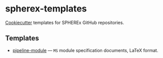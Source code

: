 # spherex-templates

[Cookiecutter](https://cookiecutter.readthedocs.io/) templates for SPHEREx GitHub repositories.

## Templates

- [pipeline-module](./pipeline-module/) — `MS` module specification documents, LaTeX format.
